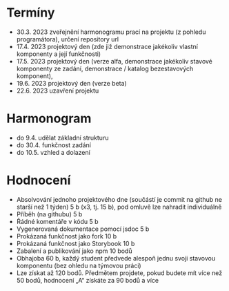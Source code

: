 # Termíny
  - 30.3. 2023 zveřejnění harmonogramu prací na projektu (z pohledu programátora), určení repository url
  - 17.4. 2023 projektový den (zde již demonstrace jakékoliv vlastní komponenty a její funkčnosti)
  - 17.5. 2023 projektový den (verze alfa, demonstrace jakékoliv stavové komponenty ze zadání, demonstrace / katalog bezestavových komponent),
  - 19.6. 2023 projektový den (verze beta)
  - 22.6. 2023 uzavření projektu

# Harmonogram
 - do 9.4. udělat základní strukturu
 - do 30.4. funkčnost zadání
 - do 10.5. vzhled a dolazení

# Hodnocení
  - Absolvování jednoho projektového dne (součástí je commit na github ne starší než 1 týden) 5 b (x3, tj. 15 b), pod omluvě lze nahradit individuálně
  - Příběh (na githubu) 5 b
  - Řádné komentáře v kódu 5 b
  - Vygenerovaná dokumentace pomocí jsdoc 5 b
  - Prokázaná funkčnost jako fork 10 b
  - Prokázaná funkčnost jako Storybook 10 b
  - Zabalení a publikování jako npm 10 bodů
  - Obhajoba 60 b, každý student předvede alespoň jednu svoji stavovou komponentu (bez ohledu na týmovou práci)
  - Lze získat až 120 bodů. Předmětem projdete, pokud budete mít více než 50 bodů, hodnocení „A“ získáte za 90 bodů a více

